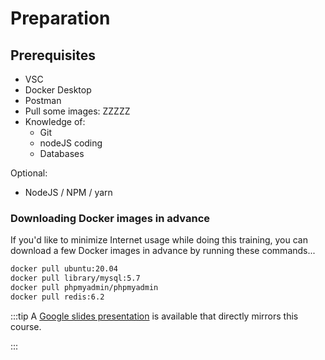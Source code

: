 # Preparation



## Prerequisites
- VSC
- Docker Desktop
- Postman
- Pull some images: ZZZZZ
- Knowledge of:
    - Git
    - nodeJS coding
    - Databases

Optional:
- NodeJS / NPM / yarn


### Downloading Docker images in advance

If you'd like to minimize Internet usage while doing this training,
you can download a few Docker images in advance by running these commands...

```sh
docker pull ubuntu:20.04
docker pull library/mysql:5.7
docker pull phpmyadmin/phpmyadmin
docker pull redis:6.2
```

:::tip
A [Google slides presentation](https://docs.google.com/presentation/d/e/2PACX-1vSg4pYEQHoL7eriYhRXyw8BfPKRY2srB9dbO-eGZY27VpNJ9svvD0Q9RmvYeGYM6Zl0mvgkO0KRCRtH/pub?start=true&loop=false&delayms=30000)
is available that directly mirrors this course.

:::